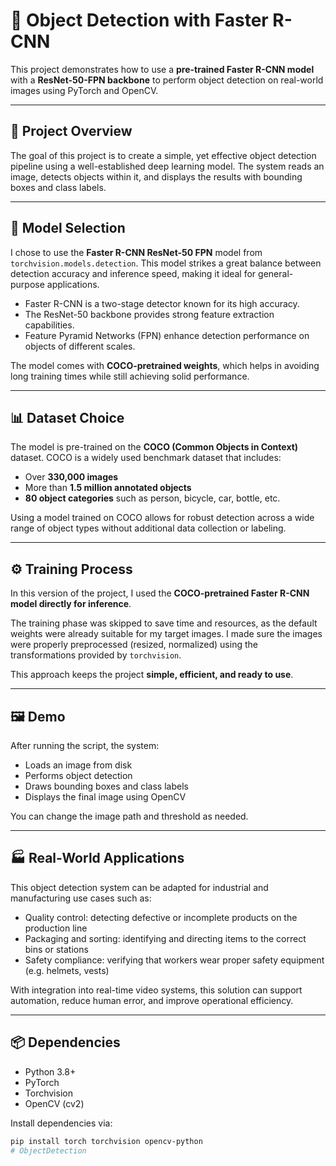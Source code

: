 # 🚀 Object Detection with Faster R-CNN

This project demonstrates how to use a **pre-trained Faster R-CNN model** with a **ResNet-50-FPN backbone** to perform object detection on real-world images using PyTorch and OpenCV.

---

## 📌 Project Overview

The goal of this project is to create a simple, yet effective object detection pipeline using a well-established deep learning model. The system reads an image, detects objects within it, and displays the results with bounding boxes and class labels.

---

## 🧠 Model Selection

I chose to use the **Faster R-CNN ResNet-50 FPN** model from `torchvision.models.detection`. This model strikes a great balance between detection accuracy and inference speed, making it ideal for general-purpose applications.

- Faster R-CNN is a two-stage detector known for its high accuracy.
- The ResNet-50 backbone provides strong feature extraction capabilities.
- Feature Pyramid Networks (FPN) enhance detection performance on objects of different scales.

The model comes with **COCO-pretrained weights**, which helps in avoiding long training times while still achieving solid performance.

---

## 📊 Dataset Choice

The model is pre-trained on the **COCO (Common Objects in Context)** dataset. COCO is a widely used benchmark dataset that includes:

- Over **330,000 images**
- More than **1.5 million annotated objects**
- **80 object categories** such as person, bicycle, car, bottle, etc.

Using a model trained on COCO allows for robust detection across a wide range of object types without additional data collection or labeling.

---

## ⚙️ Training Process

In this version of the project, I used the **COCO-pretrained Faster R-CNN model directly for inference**.

The training phase was skipped to save time and resources, as the default weights were already suitable for my target images. I made sure the images were properly preprocessed (resized, normalized) using the transformations provided by `torchvision`.

This approach keeps the project **simple, efficient, and ready to use**.

---

## 🖼️ Demo

After running the script, the system:
- Loads an image from disk
- Performs object detection
- Draws bounding boxes and class labels
- Displays the final image using OpenCV

You can change the image path and threshold as needed.

---

## 🏭 Real-World Applications

This object detection system can be adapted for industrial and manufacturing use cases such as:

- Quality control: detecting defective or incomplete products on the production line  
- Packaging and sorting: identifying and directing items to the correct bins or stations  
- Safety compliance: verifying that workers wear proper safety equipment (e.g. helmets, vests)

With integration into real-time video systems, this solution can support automation, reduce human error, and improve operational efficiency.

---

## 📦 Dependencies

- Python 3.8+
- PyTorch
- Torchvision
- OpenCV (cv2)

Install dependencies via:

```bash
pip install torch torchvision opencv-python
# ObjectDetection

